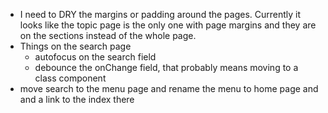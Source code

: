 * I need to DRY the margins or padding around the pages. Currently it looks like the topic page is the only one with page margins and they are on the sections instead of the whole page.
* Things on the search page
  * autofocus on the search field
  * debounce the onChange field, that probably means moving to a class component
* move search to the menu page and rename the menu to home page and and a link to the index there

